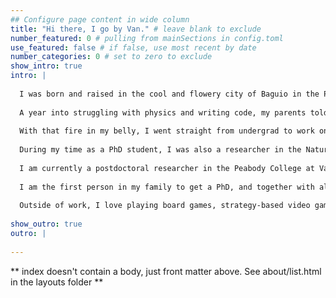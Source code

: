 ```yaml
---
## Configure page content in wide column
title: "Hi there, I go by Van." # leave blank to exclude
number_featured: 0 # pulling from mainSections in config.toml
use_featured: false # if false, use most recent by date
number_categories: 0 # set to zero to exclude
show_intro: true
intro: |
  
  I was born and raised in the cool and flowery city of Baguio in the Philippines. After drawing lots from a bible to decide on a college (Long story!), I moved to the Metro Manila region to study at Ateneo de Manila University, where I worked on degrees in applied physics and computer science.
  
  A year into struggling with physics and writing code, my parents told me that we were moving to the United States. I took this as an exciting sign to leave writing code behind. I changed majors and studied psychology and philosophy at [Saint Louis University](https://www.slu.edu/arts-and-sciences/psychology/), where I ran the gamut doing research on metacognition, stress, self-control, and aggression. It was not until I had the fantastic fortune of working with [Fernanda Ferreira](https://ferreiralab.faculty.ucdavis.edu/) on exploring individual differences in resolving ambiguous relative clauses that I realized I really wanted to study things related to language processing.
  
  With that fire in my belly, I went straight from undergrad to work on my PhD in cognitive psychology at the [University of North Carolina at Chapel Hill](https://psychology.unc.edu/). I worked with [Peter Gordon](https://petercgordon.web.unc.edu/) on measurement and methodological issues in psycholinguistics. Joke's on me because writing code takes up most of my work now, so it really came full circle.
  
  During my time as a PhD student, I was also a researcher in the Natural Language Processing group at Educational Testing Service, supervised by Beata Beigman Klebanov and Anastassia Loukina. I worked on [*RelayReader*&trade;](https://relayreader.org/), a reading tutor app for developing readers that emulates the kind of turn-taking that caretakers do with children.
  
  I am currently a postdoctoral researcher in the Peabody College at Vanderbilt University working with [Duane Watson](http://www.duanegwatson.com/) and [Emily Phillips-Galloway](https://www.emilyphillipsgalloway.com/) on novel measures of language exposure, evaluating the psychometric properties of various psycholinguistic measures, and modeling individual differences in language processing.
  
  I am the first person in my family to get a PhD, and together with all other aspects of my identity, I am acutely cognizant of the challenges and lucky breaks that went with my specific experience. This drives my passion for promoting inclusive teaching and mentorship practices. I am committed to cultivating an equitable intellectual climate, where the contributions and perspectives of marginalized and underrepresented communities are sought, respected, and valued.
  
  Outside of work, I love playing board games, strategy-based video games, karaoke, and watching reruns of The Great British Baking Show.
  
show_outro: true
outro: |
  
---
```


** index doesn't contain a body, just front matter above.
See about/list.html in the layouts folder **
